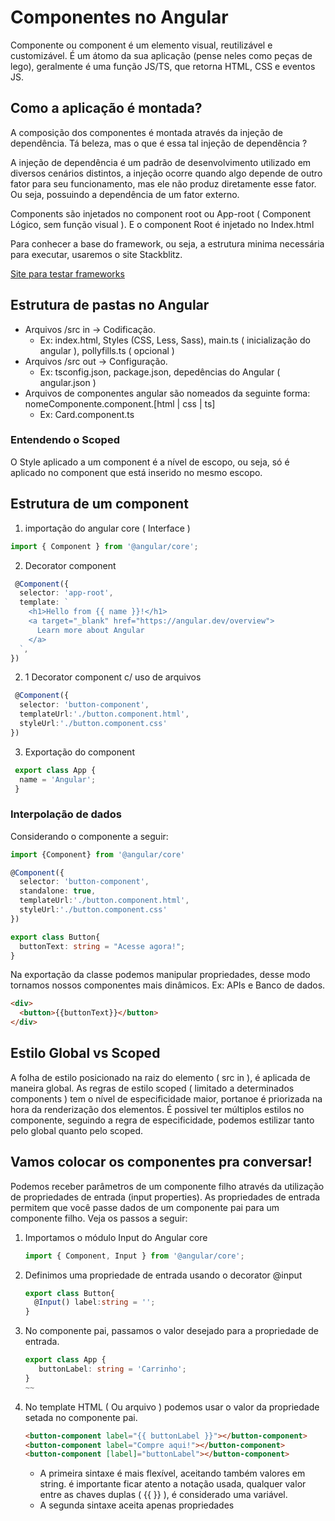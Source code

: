 # Componentes no Angular
Componente ou component é um elemento visual, reutilizável e customizável. É um átomo da sua aplicação (pense neles como peças de lego), geralmente é uma função JS/TS, que retorna HTML, CSS e eventos JS.

## Como a aplicação é montada?
A composição dos componentes é montada através da injeção de dependência. Tá beleza, mas o que é essa tal injeção de dependência ?

A injeção de dependência é um padrão de desenvolvimento utilizado em diversos cenários distintos, a injeção ocorre quando algo depende de outro fator para seu funcionamento, mas ele não produz diretamente esse fator.
Ou seja, possuindo a dependência de um fator externo.

Components são injetados no component root ou App-root ( Component Lógico, sem função visual ). E o component Root é injetado no Index.html

Para conhecer a base do framework, ou seja, a estrutura minima necessária para executar, usaremos o site Stackblitz.

[Site para testar frameworks](https://stackblitz.com)

## Estrutura de pastas no Angular
* Arquivos /src in -> Codificação.
   - Ex: index.html, Styles (CSS, Less, Sass), main.ts ( inicialização do angular ), pollyfills.ts ( opcional )
* Arquivos /src out -> Configuração.
   - Ex: tsconfig.json, package.json, depedências do Angular ( angular.json )
* Arquivos de componentes angular são nomeados da seguinte forma: nomeComponente.component.[html | css | ts]
   - Ex: Card.component.ts

### Entendendo o Scoped

O Style aplicado a um component é a nível de escopo, ou seja, só é aplicado no component que está inserido no mesmo escopo.


## Estrutura de um component

1. importação do angular core ( Interface )
 ~~~ typescript
 import { Component } from '@angular/core';
 ~~~

2. Decorator component
~~~ typescript
 @Component({
  selector: 'app-root',
  template: `
    <h1>Hello from {{ name }}!</h1>
    <a target="_blank" href="https://angular.dev/overview">
      Learn more about Angular
    </a>
  `,
})
 ~~~

2. 1  Decorator component c/ uso de arquivos
~~~ typescript
 @Component({
  selector: 'button-component',
  templateUrl:'./button.component.html',
  styleUrl:'./button.component.css'
})
 ~~~

3. Exportação do component
~~~ typescript
 export class App {
  name = 'Angular';
 }
~~~

### Interpolação de dados

Considerando o componente a seguir:
~~~ typescript
import {Component} from '@angular/core'

@Component({
  selector: 'button-component',
  standalone: true,
  templateUrl:'./button.component.html',
  styleUrl:'./button.component.css'
})

export class Button{
  buttonText: string = "Acesse agora!";
}
~~~

Na exportação da classe podemos manipular propriedades, desse modo tornamos nossos componentes mais dinâmicos.
Ex: APIs e Banco de dados.
~~~ HTML
<div> 
  <button>{{buttonText}}</button>
</div>
~~~

## Estilo Global vs Scoped
A folha de estilo posicionado na raiz do elemento ( src in ), é aplicada de maneira global.
As regras de estilo scoped ( limitado a determinados components ) tem o nível de especificidade maior, portanoe é priorizada na hora da renderização dos elementos.
É possivel ter múltiplos estilos no componente, seguindo a regra de especificidade, podemos estilizar tanto pelo global quanto pelo scoped.

## Vamos colocar os componentes pra conversar!

Podemos receber parâmetros de um componente filho através da utilização de propriedades de entrada (input properties). As propriedades de entrada permitem que você passe dados de um componente pai para um componente filho. 
Veja os passos a seguir:
1. Importamos o módulo Input do Angular core
   ~~~ typescript
   import { Component, Input } from '@angular/core';
   ~~~
2. Definimos uma propriedade de entrada usando o decorator @input
   ~~~ typescript
   export class Button{
     @Input() label:string = '';
   }
   ~~~
3. No componente pai, passamos o valor desejado para a propriedade de entrada.
   ~~~ typescript
   export class App {
      buttonLabel: string = 'Carrinho';
   }
   ~~
4. No template HTML ( Ou arquivo ) podemos usar o valor da propriedade setada no componente pai.
   ~~~ HTML
   <button-component label="{{ buttonLabel }}"></button-component>
   <button-component label="Compre aqui!"></button-component>
   <button-component [label]="buttonLabel"></button-component>
   ~~~
   * A primeira sintaxe é mais flexível, aceitando também valores em string. é importante ficar atento a notação usada, qualquer valor entre as chaves duplas ( {{ }} ), é considerado uma variável.
   * A segunda sintaxe aceita apenas propriedades 





